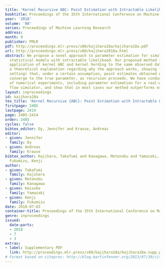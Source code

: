 ```yaml
---
title: 'Kernel Recursive ABC: Point Estimation with Intractable Likelihood'
booktitle: Proceedings of the 35th International Conference on Machine Learning
year: '2018'
volume: '80'
series: Proceedings of Machine Learning Research
address: 
month: 0
publisher: PMLR
pdf: http://proceedings.mlr.press/v80/kajihara18a/kajihara18a.pdf
url: http://proceedings.mlr.press/v80/kajihara2018a.html
abstract: We propose a novel approach to parameter estimation for simulator-based
  statistical models with intractable likelihood. Our proposed method involves recursive
  application of kernel ABC and kernel herding to the same observed data. We provide
  a theoretical explanation regarding why the approach works, showing (for the population
  setting) that, under a certain assumption, point estimates obtained with this method
  converge to the true parameter, as recursion proceeds. We have conducted a variety
  of numerical experiments, including parameter estimation for a real-world pedestrian
  flow simulator, and show that in most cases our method outperforms existing approaches.
layout: inproceedings
id: kajihara18a
tex_title: 'Kernel Recursive {ABC}: Point Estimation with Intractable Likelihood'
firstpage: 2405
lastpage: 2414
page: 2405-2414
order: 2405
cycles: false
bibtex_editor: Dy, Jennifer and Krause, Andreas
editor:
- given: Jennifer
  family: Dy
- given: Andreas
  family: Krause
bibtex_author: Kajihara, Takafumi and Kanagawa, Motonobu and Yamazaki, Keisuke and
  Fukumizu, Kenji
author:
- given: Takafumi
  family: Kajihara
- given: Motonobu
  family: Kanagawa
- given: Keisuke
  family: Yamazaki
- given: Kenji
  family: Fukumizu
date: 2018-07-03
container-title: Proceedings of the 35th International Conference on Machine Learning
genre: inproceedings
issued:
  date-parts:
  - 2018
  - 7
  - 3
extras:
- label: Supplementary PDF
  link: http://proceedings.mlr.press/v80/kajihara18a/kajihara18a-supp.pdf
# Format based on citeproc: http://blog.martinfenner.org/2013/07/30/citeproc-yaml-for-bibliographies/
---
```

